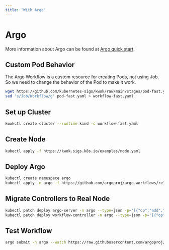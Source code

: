 ```yaml
---
title: "With Argo"
---
```


# Argo

More information about Argo can be found at [Argo quick start].

## Custom Pod Behavior

The Argo Workflow is a custom resource for creating Pods, not using Job.
So we need to change the behavior of the Pod to make it work.

``` bash
wget https://github.com/kubernetes-sigs/kwok/raw/main/stages/pod-fast.yaml
sed 's/Job/Workflow/g' pod-fast.yaml > workflow-fast.yaml
```

## Set up Cluster

``` bash
kwokctl create cluster --runtime kind -c workflow-fast.yaml
```

## Create Node

``` bash
kubectl apply -f https://kwok.sigs.k8s.io/examples/node.yaml
```

## Deploy Argo

``` bash
kubectl create namespace argo
kubectl apply -n argo -f https://github.com/argoproj/argo-workflows/releases/download/v3.4.8/install.yaml
```

## Migrate Controllers to Real Node

``` bash
kubectl patch deploy argo-server -n argo --type=json -p='[{"op":"add","path":"/spec/template/spec/nodeName","value":"kwok-kwok-control-plane"}]'
kubectl patch deploy workflow-controller -n argo --type=json -p='[{"op":"add","path":"/spec/template/spec/nodeName","value":"kwok-kwok-control-plane"}]'
```

## Test Workflow

``` bash
argo submit -n argo --watch https://raw.githubusercontent.com/argoproj/argo-workflows/master/examples/hello-world.yaml
```

[Argo quick start]: https://argoproj.github.io/argo-workflows/quick-start/
